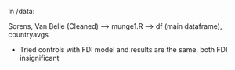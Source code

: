 In /data:

Sorens, Van Belle (Cleaned) --> munge1.R --> df (main dataframe), countryavgs


- Tried controls with FDI model and results are the same, both FDI insignificant